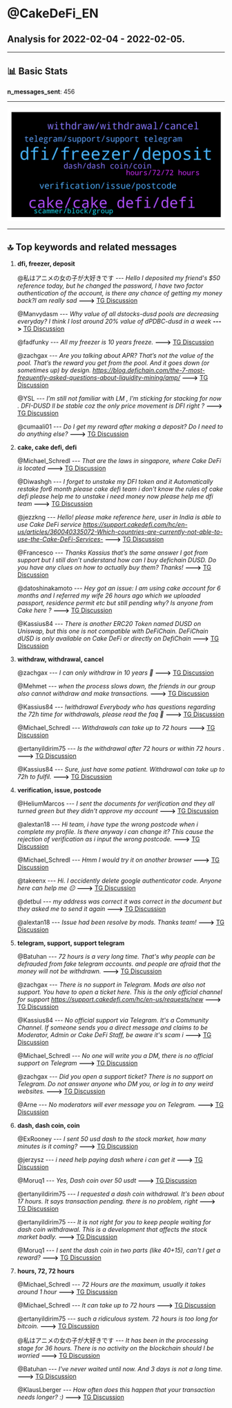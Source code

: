 # **@CakeDeFi_EN**
 ## Analysis for **2022-02-04** - **2022-02-05**.

---

## 📊 **Basic Stats**

**n_messages_sent**: 456

---
![wordcloud](CakeDeFi_EN_1Days_wordcloud.png)

---


## 🔝 **Top keywords and related messages**

1. **dfi, freezer, deposit**

    @私はアニメの女の子が大好きです --- *Hello  I deposited my friend's $50 reference today, but he changed the password, I have two factor authentication of the account, is there any chance of getting my money back?I am really sad* **--->** [TG Discussion](https://t.me/CakeDeFi_EN/172464)

    @Manvydasm --- *Why value of all dstocks-dusd pools are decreasing everyday? I think I lost around 20% value of dPDBC-dusd in a week* **--->** [TG Discussion](https://t.me/CakeDeFi_EN/172740)

    @fadfunky --- *All my freezer is 10 years freeze.* **--->** [TG Discussion](https://t.me/CakeDeFi_EN/172783)

    @zachgax --- *Are you talking about APR? That’s not the value of the pool. That’s the reward you get from the pool. And it goes down (or sometimes up) by design.   https://blog.defichain.com/the-7-most-frequently-asked-questions-about-liquidity-mining/amp/* **--->** [TG Discussion](https://t.me/CakeDeFi_EN/172747)

    @YSL --- *I’m still not familiar with LM , I’m sticking for stacking for now . DFI-DUSD ll be stable coz the only price movement is DFI right ?* **--->** [TG Discussion](https://t.me/CakeDeFi_EN/172626)

    @cumaali01 --- *Do I get my reward after making a deposit?  Do I need to do anything else?* **--->** [TG Discussion](https://t.me/CakeDeFi_EN/172223)

2. **cake, cake defi, defi**

    @Michael_Schredl --- *That are the laws in singapore, where Cake DeFi is located* **--->** [TG Discussion](https://t.me/CakeDeFi_EN/171845)

    @Diwashgh --- *I forget to unstake my DFI token and it Automatically restake for6 month please cake defi team i don't know the rules of cake defi please help me to unstake i need money now please help me dfi team* **--->** [TG Discussion](https://t.me/CakeDeFi_EN/172688)

    @jezzkng --- *Hello! please make reference here, user in India is able to use Cake DeFi service  https://support.cakedefi.com/hc/en-us/articles/360040335072-Which-countries-are-currently-not-able-to-use-the-Cake-DeFi-Services-* **--->** [TG Discussion](https://t.me/CakeDeFi_EN/172038)

    @Francesco --- *Thanks Kassius that’s the same answer I got from support but I still don’t understand how can I buy defichain DUSD. Do you have any clues on how to actually buy them? Thanks!* **--->** [TG Discussion](https://t.me/CakeDeFi_EN/172344)

    @datoshinakamoto --- *Hey got an issue: I am using cake account for 6 months and I referred my wife 26 hours ago which we uploaded passport, residence permit etc but still pending why? Is anyone from Cake here ?* **--->** [TG Discussion](https://t.me/CakeDeFi_EN/172271)

    @Kassius84 --- *There is another ERC20 Token named DUSD on Uniswap, but this one is not compatible with DeFiChain. DeFiChain dUSD is only available on Cake DeFi or directly on DefiChain* **--->** [TG Discussion](https://t.me/CakeDeFi_EN/172337)

3. **withdraw, withdrawal, cancel**

    @zachgax --- *I can only withdraw in 10 years 🤣* **--->** [TG Discussion](https://t.me/CakeDeFi_EN/172065)

    @Mehmet --- *when the process slows down, the friends in our group also cannot withdraw and make transactions.* **--->** [TG Discussion](https://t.me/CakeDeFi_EN/171820)

    @Kassius84 --- *!withdrawal Everybody who has questions regarding the 72h time for withdrawals, please read the faq 🙏* **--->** [TG Discussion](https://t.me/CakeDeFi_EN/171893)

    @Michael_Schredl --- *Withdrawals can take up to 72 hours* **--->** [TG Discussion](https://t.me/CakeDeFi_EN/172149)

    @ertanyildirim75 --- *Is the withdrawal after 72 hours or within 72 hours .* **--->** [TG Discussion](https://t.me/CakeDeFi_EN/171788)

    @Kassius84 --- *Sure, just have some patient. Withdrawal can take up to 72h to fulfil.* **--->** [TG Discussion](https://t.me/CakeDeFi_EN/171882)

4. **verification, issue, postcode**

    @HeliumMarcos --- *I sent the documents for verification and they all turned green but they didn't approve my account* **--->** [TG Discussion](https://t.me/CakeDeFi_EN/172825)

    @alextan18 --- *Hi team, i have type the wrong postcode when i complete my profile. Is there anyway i can change it? This cause the rejection of verification as i input the wrong postcode.* **--->** [TG Discussion](https://t.me/CakeDeFi_EN/172056)

    @Michael_Schredl --- *Hmm I would try it on another browser* **--->** [TG Discussion](https://t.me/CakeDeFi_EN/172366)

    @takeenx --- *Hi. I accidently delete google authenticator code. Anyone here can help me 😐* **--->** [TG Discussion](https://t.me/CakeDeFi_EN/171919)

    @detbul --- *my address was correct it was correct in the document but they asked me to send it again* **--->** [TG Discussion](https://t.me/CakeDeFi_EN/172658)

    @alextan18 --- *Issue had been resolve by mods. Thanks team!* **--->** [TG Discussion](https://t.me/CakeDeFi_EN/172058)

5. **telegram, support, support telegram**

    @Batuhan --- *72 hours is a very long time. That's why people can be defrauded from fake telegram accounts. and people are afraid that the money will not be withdrawn.* **--->** [TG Discussion](https://t.me/CakeDeFi_EN/171889)

    @zachgax --- *There is no support in Telegram. Mods are also not support. You have to open a ticket here. This is the only official channel for support https://support.cakedefi.com/hc/en-us/requests/new* **--->** [TG Discussion](https://t.me/CakeDeFi_EN/171977)

    @Kassius84 --- *No official support via Telegram. It's a Community Channel. If someone sends you a direct message and claims to be Moderator, Admin or Cake DeFi Staff, be aware it's scam i* **--->** [TG Discussion](https://t.me/CakeDeFi_EN/172241)

    @Michael_Schredl --- *No one will write you a DM, there is no official support on Telegram* **--->** [TG Discussion](https://t.me/CakeDeFi_EN/172365)

    @zachgax --- *Did you open a support ticket? There is no support on Telegram. Do not answer anyone who DM you, or log in to any weird websites.* **--->** [TG Discussion](https://t.me/CakeDeFi_EN/172061)

    @Arne --- *No moderators will ever message you on Telegram.* **--->** [TG Discussion](https://t.me/CakeDeFi_EN/172310)

6. **dash, dash coin, coin**

    @ExRooney --- *I sent 50 usd dash to the stock market, how many minutes is it coming?* **--->** [TG Discussion](https://t.me/CakeDeFi_EN/172714)

    @jerzysz --- *i need help paying dash where i can get it* **--->** [TG Discussion](https://t.me/CakeDeFi_EN/172401)

    @Moruq1 --- *Yes, Dash coin over 50 usdt* **--->** [TG Discussion](https://t.me/CakeDeFi_EN/172351)

    @ertanyildirim75 --- *I requested a dash coin withdrawal.  It's been about 17 hours.  It says transaction pending.  there is no problem, right* **--->** [TG Discussion](https://t.me/CakeDeFi_EN/172016)

    @ertanyildirim75 --- *It is not right for you to keep people waiting for dash coin withdrawal.  This is a development that affects the stock market badly.* **--->** [TG Discussion](https://t.me/CakeDeFi_EN/171778)

    @Moruq1 --- *I sent the dash coin in two parts (like 40+15), can't I get a reward?* **--->** [TG Discussion](https://t.me/CakeDeFi_EN/172411)

7. **hours, 72, 72 hours**

    @Michael_Schredl --- *72 Hours are the maximum, usually it takes around 1 hour* **--->** [TG Discussion](https://t.me/CakeDeFi_EN/172416)

    @Michael_Schredl --- *It can take up to 72 hours* **--->** [TG Discussion](https://t.me/CakeDeFi_EN/171940)

    @ertanyildirim75 --- *such a ridiculous system.  72 hours is too long for bitcoin.* **--->** [TG Discussion](https://t.me/CakeDeFi_EN/171891)

    @私はアニメの女の子が大好きです --- *It has been in the processing stage for 36 hours. There is no activity on the blockchain should I be worried* **--->** [TG Discussion](https://t.me/CakeDeFi_EN/171800)

    @Batuhan --- *I've never waited until now.  And 3 days is not a long time.* **--->** [TG Discussion](https://t.me/CakeDeFi_EN/171902)

    @KlausLberger --- *How often does this happen that your transaction needs longer?  :)* **--->** [TG Discussion](https://t.me/CakeDeFi_EN/171909)

